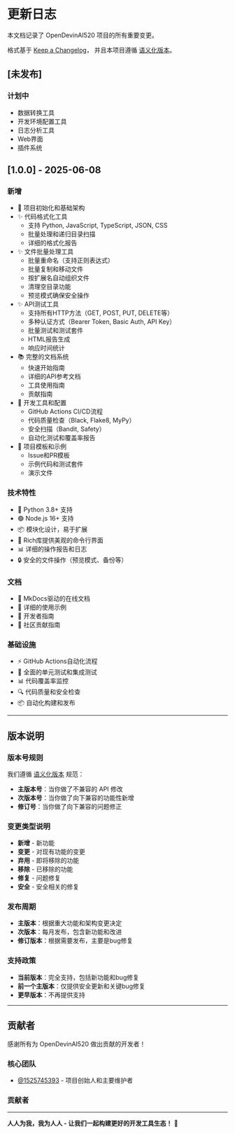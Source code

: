 # 更新日志

本文档记录了 OpenDevinAI520 项目的所有重要变更。

格式基于 [Keep a Changelog](https://keepachangelog.com/zh-CN/1.0.0/)，
并且本项目遵循 [语义化版本](https://semver.org/lang/zh-CN/)。

## [未发布]

### 计划中
- 数据转换工具
- 开发环境配置工具
- 日志分析工具
- Web界面
- 插件系统

## [1.0.0] - 2025-06-08

### 新增
- 🎉 项目初始化和基础架构
- ✨ 代码格式化工具
  - 支持 Python, JavaScript, TypeScript, JSON, CSS
  - 批量处理和递归目录扫描
  - 详细的格式化报告
- ✨ 文件批量处理工具
  - 批量重命名（支持正则表达式）
  - 批量复制和移动文件
  - 按扩展名自动组织文件
  - 清理空目录功能
  - 预览模式确保安全操作
- ✨ API测试工具
  - 支持所有HTTP方法（GET, POST, PUT, DELETE等）
  - 多种认证方式（Bearer Token, Basic Auth, API Key）
  - 批量测试和测试套件
  - HTML报告生成
  - 响应时间统计
- 📚 完整的文档系统
  - 快速开始指南
  - 详细的API参考文档
  - 工具使用指南
  - 贡献指南
- 🔧 开发工具和配置
  - GitHub Actions CI/CD流程
  - 代码质量检查（Black, Flake8, MyPy）
  - 安全扫描（Bandit, Safety）
  - 自动化测试和覆盖率报告
- 🎨 项目模板和示例
  - Issue和PR模板
  - 示例代码和测试套件
  - 演示文件

### 技术特性
- 🐍 Python 3.8+ 支持
- 🟢 Node.js 16+ 支持
- 📦 模块化设计，易于扩展
- 🎨 Rich库提供美观的命令行界面
- 📊 详细的操作报告和日志
- 🔒 安全的文件操作（预览模式、备份等）

### 文档
- 📖 MkDocs驱动的在线文档
- 🎯 详细的使用示例
- 🔧 开发者指南
- 🤝 社区贡献指南

### 基础设施
- ⚡ GitHub Actions自动化流程
- 🧪 全面的单元测试和集成测试
- 📊 代码覆盖率监控
- 🔍 代码质量和安全检查
- 📦 自动化构建和发布

---

## 版本说明

### 版本号规则
我们遵循 [语义化版本](https://semver.org/lang/zh-CN/) 规范：

- **主版本号**：当你做了不兼容的 API 修改
- **次版本号**：当你做了向下兼容的功能性新增
- **修订号**：当你做了向下兼容的问题修正

### 变更类型说明

- **新增** - 新功能
- **变更** - 对现有功能的变更
- **弃用** - 即将移除的功能
- **移除** - 已移除的功能
- **修复** - 问题修复
- **安全** - 安全相关的修复

### 发布周期

- **主版本**：根据重大功能和架构变更决定
- **次版本**：每月发布，包含新功能和改进
- **修订版本**：根据需要发布，主要是bug修复

### 支持政策

- **当前版本**：完全支持，包括新功能和bug修复
- **前一个主版本**：仅提供安全更新和关键bug修复
- **更早版本**：不再提供支持

---

## 贡献者

感谢所有为 OpenDevinAI520 做出贡献的开发者！

### 核心团队
- [@1525745393](https://github.com/1525745393) - 项目创始人和主要维护者

### 贡献者
<!-- 这里会自动更新贡献者列表 -->

---

**人人为我，我为人人 - 让我们一起构建更好的开发工具生态！** 🚀